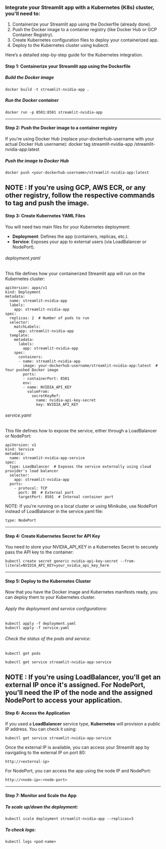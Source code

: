 ### **Integrate your Streamlit app with a Kubernetes (K8s) cluster, you'll need to:**

1. Containerize your Streamlit app using the Dockerfile (already done).
2. Push the Docker image to a container registry (like Docker Hub or GCP Container Registry).
3. Create Kubernetes configuration files to deploy your containerized app.
4. Deploy to the Kubernetes cluster using kubectl.

Here’s a detailed step-by-step guide for the Kubernetes integration.

#### **Step 1: Containerize your Streamlit app using the Dockerfile**
##### Build the Docker image
    docker build -t streamlit-nvidia-app .

##### Run the Docker container
    docker run -p 8501:8501 streamlit-nvidia-app
-------------------------------------------------------------------------------------------------------------------------
#### **Step 2: Push the Docker image to a container registry**
If you’re using Docker Hub (replace your-dockerhub-username with your actual Docker Hub username):
    docker tag streamlit-nvidia-app <your-dockerhub-username>/streamlit-nvidia-app:latest

##### Push the image to Docker Hub
    docker push <your-dockerhub-username>/streamlit-nvidia-app:latest

NOTE : If you're using GCP, AWS ECR, or any other registry, follow the respective commands to tag and push the image.
-------------------------------------------------------------------------------------------------------------------------
#### **Step 3: Create Kubernetes YAML Files**
You will need two main files for your Kubernetes deployment:
- **Deployment**: Defines the app (containers, replicas, etc.).
- **Service**: Exposes your app to external users (via LoadBalancer or NodePort).
###### deployment.yaml
This file defines how your containerized Streamlit app will run on the Kubernetes cluster:

    apiVersion: apps/v1
    kind: Deployment
    metadata:
      name: streamlit-nvidia-app
      labels:
        app: streamlit-nvidia-app
    spec:
      replicas: 2  # Number of pods to run
      selector:
        matchLabels:
          app: streamlit-nvidia-app
      template:
        metadata:
          labels:
            app: streamlit-nvidia-app
        spec:
          containers:
          - name: streamlit-nvidia-app
            image: your-dockerhub-username/streamlit-nvidia-app:latest  # Your pushed Docker image
            ports:
            - containerPort: 8501
            env:
            - name: NVIDIA_API_KEY
              valueFrom:
                secretKeyRef:
                  name: nvidia-api-key-secret
                  key: NVIDIA_API_KEY

###### service.yaml
This file defines how to expose the service, either through a LoadBalancer or NodePort:

    apiVersion: v1
    kind: Service
    metadata:
      name: streamlit-nvidia-app-service
    spec:
      type: LoadBalancer  # Exposes the service externally using cloud provider's load balancer
      selector:
        app: streamlit-nvidia-app
      ports:
        - protocol: TCP
          port: 80  # External port
          targetPort: 8501  # Internal container port

NOTE: If you're running on a local cluster or using Minikube, use NodePort instead of LoadBalancer in the service.yaml file:

    type: NodePort
    
-------------------------------------------------------------------------------------------------------------------------
#### **Step 4: Create Kubernetes Secret for API Key**
You need to store your NVIDIA_API_KEY in a Kubernetes Secret to securely pass the API key to the container:

    kubectl create secret generic nvidia-api-key-secret --from-literal=NVIDIA_API_KEY=your_nvidia_api_key_here

-------------------------------------------------------------------------------------------------------------------------
#### **Step 5: Deploy to the Kubernetes Cluster**
Now that you have the Docker image and Kubernetes manifests ready, you can deploy them to your Kubernetes cluster.

###### Apply the deployment and service configurations:

    kubectl apply -f deployment.yaml
    kubectl apply -f service.yaml

###### Check the status of the pods and service:

    kubectl get pods

    kubectl get service streamlit-nvidia-app-service

NOTE : If you're using LoadBalancer, you'll get an external IP once it's assigned.
For NodePort, you'll need the IP of the node and the assigned NodePort to access your application.
-------------------------------------------------------------------------------------------------------------------------
#### **Step 6: Access the Application**
If you used a **LoadBalancer** service type, **Kubernetes** will provision a public IP address. You can check it using:

    kubectl get service streamlit-nvidia-app-service

Once the external IP is available, you can access your Streamlit app by navigating to the external IP on port 80:

    http://<external-ip>

For NodePort, you can access the app using the node IP and NodePort:

    http://<node-ip>:<node-port>

-------------------------------------------------------------------------------------------------------------------------
#### **Step 7: Monitor and Scale the App**

##### To scale up/down the deployment:

    kubectl scale deployment streamlit-nvidia-app --replicas=3

##### To check logs:

    kubectl logs <pod-name>
    

